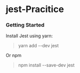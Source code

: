 # jest-Pracitice
### Getting Started
Install Jest using yarn:

> yarn add --dev jest

Or npm
> npm install --save-dev jest
